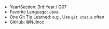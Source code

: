 - Year/Section: 3rd Year / G07
- Favorite Language: Java
- One Git Tip Learned: e.g., Use `git status` often
- GitHub: @NJInoc